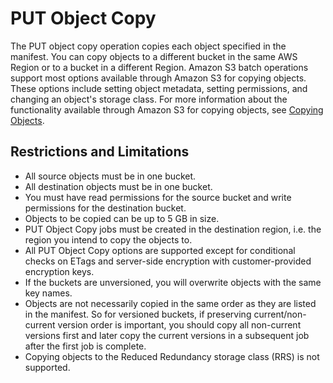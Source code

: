 # PUT Object Copy<a name="batch-ops-copy-object"></a>

The PUT object copy operation copies each object specified in the manifest\. You can copy objects to a different bucket in the same AWS Region or to a bucket in a different Region\. Amazon S3 batch operations support most options available through Amazon S3 for copying objects\. These options include setting object metadata, setting permissions, and changing an object's storage class\. For more information about the functionality available through Amazon S3 for copying objects, see [Copying Objects](CopyingObjectsExamples.md)\. 

## Restrictions and Limitations<a name="batch-ops-copy-object-restrictions"></a>
+ All source objects must be in one bucket\.
+ All destination objects must be in one bucket\.
+ You must have read permissions for the source bucket and write permissions for the destination bucket\.
+ Objects to be copied can be up to 5 GB in size\.
+ PUT Object Copy jobs must be created in the destination region, i\.e\. the region you intend to copy the objects to\.
+ All PUT Object Copy options are supported except for conditional checks on ETags and server\-side encryption with customer\-provided encryption keys\.
+ If the buckets are unversioned, you will overwrite objects with the same key names\.
+ Objects are not necessarily copied in the same order as they are listed in the manifest\. So for versioned buckets, if preserving current/non\-current version order is important, you should copy all non\-current versions first and later copy the current versions in a subsequent job after the first job is complete\.
+ Copying objects to the Reduced Redundancy storage class \(RRS\) is not supported\.